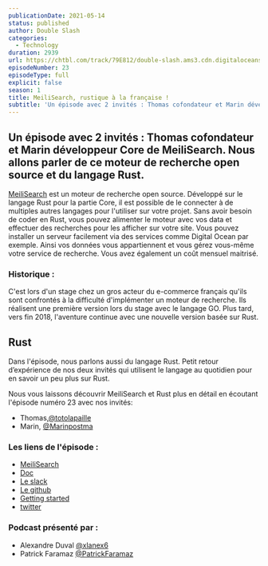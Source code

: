 ```yaml
---
publicationDate: 2021-05-14
status: published
author: Double Slash
categories:
  - Technology
duration: 2939
url: https://chtbl.com/track/79E812/double-slash.ams3.cdn.digitaloceanspaces.com/DS_023_meillisearch.mp3
episodeNumber: 23
episodeType: full
explicit: false
season: 1
title: MeiliSearch, rustique à la française !
subtitle: 'Un épisode avec 2 invités : Thomas cofondateur et Marin développeur Core de MeiliSearch. Nous allons parler de ce moteur de recherche open source et du langage Rust'
---
```


## Un épisode avec 2 invités : Thomas cofondateur et Marin développeur Core de MeiliSearch. Nous allons parler de ce moteur de recherche open source et du langage Rust.

[MeiliSearch](https://www.meilisearch.com/) est un moteur de recherche open source.
Développé sur le langage Rust pour la partie Core, il est possible de le connecter à de multiples autres langages pour l'utiliser sur votre projet. Sans avoir besoin de coder en Rust, vous pouvez alimenter le moteur avec vos data et effectuer des recherches pour les afficher sur votre site.
Vous pouvez installer un serveur facilement via des services comme Digital Ocean par exemple. Ainsi vos données vous appartiennent et vous gérez vous-même votre service de recherche. Vous avez également un coût mensuel maitrisé.

### Historique :

C'est lors d'un stage chez un gros acteur du e-commerce français qu'ils sont confrontés à la difficulté d'implémenter un moteur de recherche. Ils réalisent une première version lors du stage avec le langage GO.
Plus tard, vers fin 2018, l'aventure continue avec une nouvelle version basée sur Rust.

## Rust

Dans l'épisode, nous parlons aussi du langage Rust. Petit retour d’expérience de nos deux invités qui utilisent le langage au quotidien pour en savoir un peu plus sur Rust.

Nous vous laissons découvrir MeiliSearch et Rust plus en détail en écoutant l'épisode numéro 23 avec nos invités:

- Thomas,[@totolapaille](https://twitter.com/totolapaille)
- Marin, [@Marinpostma](https://twitter.com/Marinpostma)

### Les liens de l'épisode :

- [MeiliSearch](https://www.meilisearch.com/)
- [Doc](https://docs.meilisearch.com/)
- [Le slack](https://slack.meilisearch.com)
- [Le github](https://github.com/meilisearch/meilisearch)
- [Getting started](https://docs.meilisearch.com/learn/getting_started/quick_start.html#download-and-launch)
- [twitter](https://twitter.com/meilisearch)

### Podcast présenté par :

- Alexandre Duval [@xlanex6](https://twitter.com/xlanex6)
- Patrick Faramaz [@PatrickFaramaz](https://twitter.com/PatrickFaramaz)
